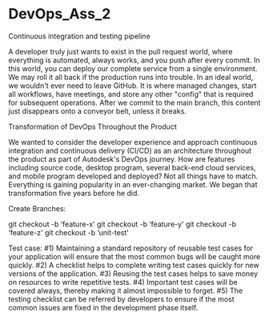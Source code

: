 # DevOps_Ass_2
Continuous integration and testing pipeline


A developer truly just wants to exist in the pull request world, where everything is automated, always works, and you push after every commit. In this world, you can deploy our complete service from a single environment. We may roll it all back if the production runs into trouble. In an ideal world, we wouldn't ever need to leave GitHub. It is where managed changes, start all workflows, have meetings, and store any other "config" that is required for subsequent operations. After we commit to the main branch, this content just disappears onto a conveyor belt, unless it breaks.


Transformation of DevOps Throughout the Product

We wanted to consider the developer experience and approach continuous integration and continuous delivery (CI/CD) as an architecture throughout the product as part of Autodesk's DevOps journey. How are features including source code, desktop program, several back-end cloud services, and mobile program developed and deployed?
Not all things have to match. Everything is gaining popularity in an ever-changing market.
We began that transformation five years before he did.

Create Branches:

git checkout -b ‘feature-x'
git checkout -b ‘feature-y'
git checkout -b ‘feature-z'
git checkout -b ‘unit-test'

Test case:
#1) Maintaining a standard repository of reusable test cases for your application will ensure that the most common bugs will be caught more quickly.
#2) A checklist helps to complete writing test cases quickly for new versions of the application.
#3) Reusing the test cases helps to save money on resources to write repetitive tests.
#4) Important test cases will be covered always, thereby making it almost impossible to forget.
#5) The testing checklist can be referred by developers to ensure if the most common issues are fixed in the development phase itself.
